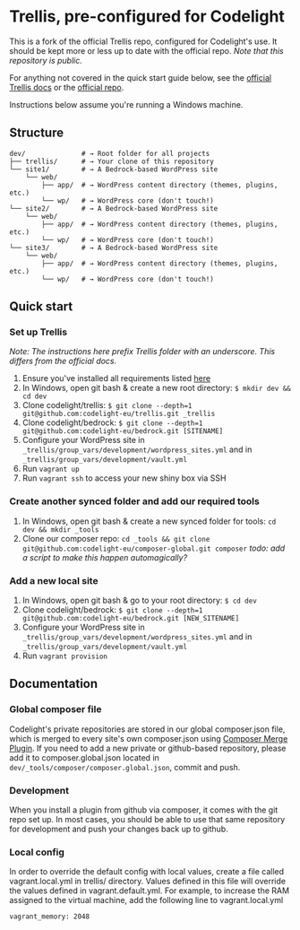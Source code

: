 # Trellis, pre-configured for Codelight
This is a fork of the official Trellis repo, configured for Codelight's use. It should be kept more or less up to date with the official repo. *Note that this repository is public.*

For anything not covered in the quick start guide below, see the [official Trellis docs](https://roots.io/trellis/docs/installing-trellis/) or the [official repo](https://github.com/roots/trellis).

Instructions below assume you're running a Windows machine.

## Structure
```shell
dev/              # → Root folder for all projects
├── trellis/      # → Your clone of this repository
└── site1/        # → A Bedrock-based WordPress site
    └── web/
        ├── app/  # → WordPress content directory (themes, plugins, etc.)
        └── wp/   # → WordPress core (don't touch!)
└── site2/        # → A Bedrock-based WordPress site
    └── web/
        ├── app/  # → WordPress content directory (themes, plugins, etc.)
        └── wp/   # → WordPress core (don't touch!)
└── site3/        # → A Bedrock-based WordPress site
    └── web/
        ├── app/  # → WordPress content directory (themes, plugins, etc.)
        └── wp/   # → WordPress core (don't touch!)
```

## Quick start
### Set up Trellis
_Note: The instructions here prefix Trellis folder with an underscore. This differs from the official docs._
1. Ensure you've installed all requirements listed [here](https://roots.io/trellis/docs/installing-trellis/)
2. In Windows, open git bash & create a new root directory: `$ mkdir dev && cd dev`
3. Clone codelight/trellis: `$ git clone --depth=1 git@github.com:codelight-eu/trellis.git _trellis`
4. Clone codelight/bedrock: `$ git clone --depth=1 git@github.com:codelight-eu/bedrock.git [SITENAME]`
5. Configure your WordPress site in `_trellis/group_vars/development/wordpress_sites.yml` and in `_trellis/group_vars/development/vault.yml`
6. Run `vagrant up`
7. Run `vagrant ssh` to access your new shiny box via SSH

### Create another synced folder and add our required tools
1. In Windows, open git bash & create a new synced folder for tools: `cd dev && mkdir _tools`
2. Clone our composer repo: `cd _tools && git clone git@github.com:codelight-eu/composer-global.git composer`
_todo: add a script to make this happen automagically?_

### Add a new local site
1. In Windows, open git bash & go to your root directory: `$ cd dev`
2. Clone codelight/bedrock: `$ git clone --depth=1 git@github.com:codelight-eu/bedrock.git [NEW_SITENAME]`
3. Configure your WordPress site in `_trellis/group_vars/development/wordpress_sites.yml` and in `_trellis/group_vars/development/vault.yml`
4. Run `vagrant provision`

## Documentation
### Global composer file
Codelight's private repositories are stored in our global composer.json file, which is merged to every site's own composer.json using [Composer Merge Plugin](https://github.com/wikimedia/composer-merge-plugin). If you need to add a new private or github-based repository, please add it to composer.global.json located in `dev/_tools/composer/composer.global.json`, commit and push.

### Development
When you install a plugin from github via composer, it comes with the git repo set up. In most cases, you should be able to use that same repository for development and push your changes back up to github.

### Local config
In order to override the default config with local values, create a file called vagrant.local.yml in trellis/ directory. Values defined in this file will override the values defined in vagrant.default.yml. For example, to increase the RAM assigned to the virtual machine, add the following line to vagrant.local.yml
```
vagrant_memory: 2048
```
